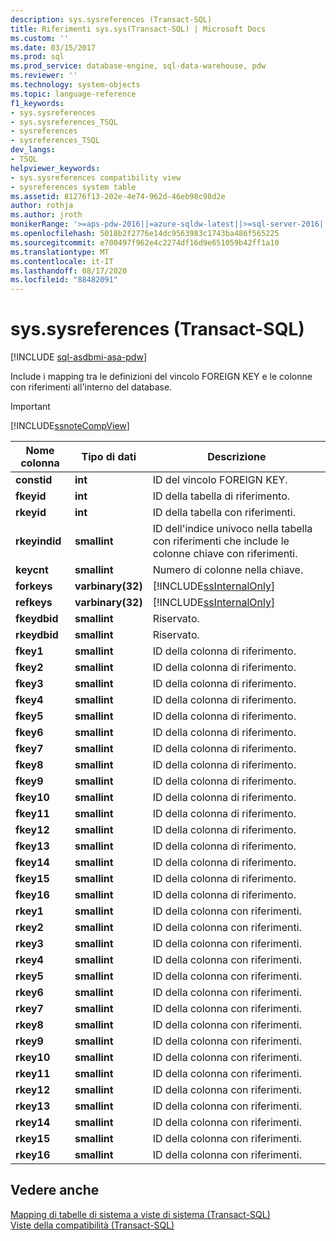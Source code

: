 ```yaml
---
description: sys.sysreferences (Transact-SQL)
title: Riferimenti sys.sys(Transact-SQL) | Microsoft Docs
ms.custom: ''
ms.date: 03/15/2017
ms.prod: sql
ms.prod_service: database-engine, sql-data-warehouse, pdw
ms.reviewer: ''
ms.technology: system-objects
ms.topic: language-reference
f1_keywords:
- sys.sysreferences
- sys.sysreferences_TSQL
- sysreferences
- sysreferences_TSQL
dev_langs:
- TSQL
helpviewer_keywords:
- sys.sysreferences compatibility view
- sysreferences system table
ms.assetid: 81276f13-202e-4e74-962d-46eb98c98d2e
author: rothja
ms.author: jroth
monikerRange: '>=aps-pdw-2016||=azure-sqldw-latest||>=sql-server-2016||=sqlallproducts-allversions||>=sql-server-linux-2017||=azuresqldb-mi-current'
ms.openlocfilehash: 5018b2f2776e14dc9563983c1743ba486f565225
ms.sourcegitcommit: e700497f962e4c2274df16d9e651059b42ff1a10
ms.translationtype: MT
ms.contentlocale: it-IT
ms.lasthandoff: 08/17/2020
ms.locfileid: "88482091"
---
```

# <a name="syssysreferences-transact-sql"></a>sys.sysreferences (Transact-SQL)
[!INCLUDE [sql-asdbmi-asa-pdw](../../includes/applies-to-version/sql-asdbmi-asa-pdw.md)]

  Include i mapping tra le definizioni del vincolo FOREIGN KEY e le colonne con riferimenti all'interno del database.  
  
> [!IMPORTANT]  
>  [!INCLUDE[ssnoteCompView](../../includes/ssnotecompview-md.md)]  
  
|Nome colonna|Tipo di dati|Descrizione|  
|-----------------|---------------|-----------------|  
|**constid**|**int**|ID del vincolo FOREIGN KEY.|  
|**fkeyid**|**int**|ID della tabella di riferimento.|  
|**rkeyid**|**int**|ID della tabella con riferimenti.|  
|**rkeyindid**|**smallint**|ID dell'indice univoco nella tabella con riferimenti che include le colonne chiave con riferimenti.|  
|**keycnt**|**smallint**|Numero di colonne nella chiave.|  
|**forkeys**|**varbinary(32)**|[!INCLUDE[ssInternalOnly](../../includes/ssinternalonly-md.md)]|  
|**refkeys**|**varbinary(32)**|[!INCLUDE[ssInternalOnly](../../includes/ssinternalonly-md.md)]|  
|**fkeydbid**|**smallint**|Riservato.|  
|**rkeydbid**|**smallint**|Riservato.|  
|**fkey1**|**smallint**|ID della colonna di riferimento.|  
|**fkey2**|**smallint**|ID della colonna di riferimento.|  
|**fkey3**|**smallint**|ID della colonna di riferimento.|  
|**fkey4**|**smallint**|ID della colonna di riferimento.|  
|**fkey5**|**smallint**|ID della colonna di riferimento.|  
|**fkey6**|**smallint**|ID della colonna di riferimento.|  
|**fkey7**|**smallint**|ID della colonna di riferimento.|  
|**fkey8**|**smallint**|ID della colonna di riferimento.|  
|**fkey9**|**smallint**|ID della colonna di riferimento.|  
|**fkey10**|**smallint**|ID della colonna di riferimento.|  
|**fkey11**|**smallint**|ID della colonna di riferimento.|  
|**fkey12**|**smallint**|ID della colonna di riferimento.|  
|**fkey13**|**smallint**|ID della colonna di riferimento.|  
|**fkey14**|**smallint**|ID della colonna di riferimento.|  
|**fkey15**|**smallint**|ID della colonna di riferimento.|  
|**fkey16**|**smallint**|ID della colonna di riferimento.|  
|**rkey1**|**smallint**|ID della colonna con riferimenti.|  
|**rkey2**|**smallint**|ID della colonna con riferimenti.|  
|**rkey3**|**smallint**|ID della colonna con riferimenti.|  
|**rkey4**|**smallint**|ID della colonna con riferimenti.|  
|**rkey5**|**smallint**|ID della colonna con riferimenti.|  
|**rkey6**|**smallint**|ID della colonna con riferimenti.|  
|**rkey7**|**smallint**|ID della colonna con riferimenti.|  
|**rkey8**|**smallint**|ID della colonna con riferimenti.|  
|**rkey9**|**smallint**|ID della colonna con riferimenti.|  
|**rkey10**|**smallint**|ID della colonna con riferimenti.|  
|**rkey11**|**smallint**|ID della colonna con riferimenti.|  
|**rkey12**|**smallint**|ID della colonna con riferimenti.|  
|**rkey13**|**smallint**|ID della colonna con riferimenti.|  
|**rkey14**|**smallint**|ID della colonna con riferimenti.|  
|**rkey15**|**smallint**|ID della colonna con riferimenti.|  
|**rkey16**|**smallint**|ID della colonna con riferimenti.|  
  
## <a name="see-also"></a>Vedere anche  
 [Mapping di tabelle di sistema a viste di sistema &#40;Transact-SQL&#41;](../../relational-databases/system-tables/mapping-system-tables-to-system-views-transact-sql.md)   
 [Viste della compatibilità &#40;Transact-SQL&#41;](~/relational-databases/system-compatibility-views/system-compatibility-views-transact-sql.md)  
  
  
